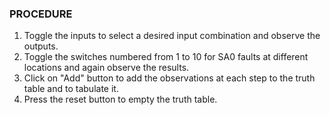 ### PROCEDURE

1. Toggle the inputs to select a desired input combination and observe the outputs.
2. Toggle the switches numbered from 1 to 10 for SA0 faults at different locations and again observe the results.
3. Click on "Add" button to add the observations at each step to the truth table and to tabulate it.
4. Press the reset button to empty the truth table.
